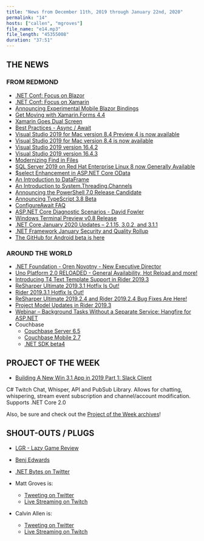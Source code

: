 ```yaml
---
title: "News from December 11th, 2019 through January 22nd, 2020"
permalink: "14"
hosts: ["callen", "mgroves"]
file_name: "e14.mp3"
file_length: "45355008"
duration: "37:51"
---
```


## THE NEWS

### FROM REDMOND

* [.NET Conf: Focus on Blazor](https://focus.dotnetconf.net/)
* [.NET Conf: Focus on Xamarin](https://focus.dotnetconf.net/)
* [Announcing Experimental Mobile Blazor Bindings](https://devblogs.microsoft.com/aspnet/mobile-blazor-bindings-experiment/)
* [Get Moving with Xamarin.Forms 4.4](https://devblogs.microsoft.com/xamarin/xamarin-forms-4-4/)
* [Xamarin Goes Dual Screen](https://devblogs.microsoft.com/xamarin/xamarin-goes-dual-screen/)
* [Best Practices - Async / Await](https://channel9.msdn.com/Shows/XamarinShow/Best-Practices-Async--Await--The-Xamarin-Show)
* [Visual Studio 2019 for Mac version 8.4 Preview 4 is now available](https://devblogs.microsoft.com/visualstudio/visual-studio-2019-for-mac-version-8-4-preview-4-is-now-available/)
* [Visual Studio 2019 for Mac version 8.4 is now available](https://devblogs.microsoft.com/visualstudio/visual-studio-2019-for-mac-version-8-4-is-now-available/)
* [Visual Studio 2019 version 16.4.2](https://docs.microsoft.com/en-us/visualstudio/releases/2019/release-notes#--visual-studio-2019-version-1642)
* [Visual Studio 2019 version 16.4.3](https://docs.microsoft.com/en-us/visualstudio/releases/2019/release-notes#--visual-studio-2019-version-1643-)
* [Modernizing Find in Files](https://devblogs.microsoft.com/visualstudio/modernizing-find-in-files/)
* [SQL Server 2019 on Red Hat Enterprise Linux 8 now Generally Available](https://techcommunity.microsoft.com/t5/sql-server/sql-server-2019-on-red-hat-enterprise-linux-8-now-generally/ba-p/1098001)
* [$select Enhancement in ASP.NET Core OData](https://devblogs.microsoft.com/odata/select-enhancement-in-asp-net-core-odata/)
* [An Introduction to DataFrame](https://devblogs.microsoft.com/dotnet/an-introduction-to-dataframe/)
* [An Introduction to System.Threading.Channels](https://devblogs.microsoft.com/dotnet/an-introduction-to-system-threading-channels/)
* [Announcing the PowerShell 7.0 Release Candidate](https://devblogs.microsoft.com/powershell/announcing-the-powershell-7-0-release-candidate/)
* [Announcing TypeScript 3.8 Beta](https://devblogs.microsoft.com/typescript/announcing-typescript-3-8-beta/)
* [ConfigureAwait FAQ](https://devblogs.microsoft.com/dotnet/configureawait-faq/)
* [ASP.NET Core Diagnostic Scenarios - David Fowler](https://github.com/davidfowl/AspNetCoreDiagnosticScenarios)
* [Windows Terminal Preview v0.8 Release](https://devblogs.microsoft.com/commandline/windows-terminal-preview-v0-8-release/)
* [.NET Core January 2020 Updates – 2.1.15, 3.0.2, and 3.1.1](https://devblogs.microsoft.com/dotnet/net-core-january-2020/)
* [.NET Framework January Security and Quality Rollup](https://devblogs.microsoft.com/dotnet/net-framework-january-security-and-quality-rollup/)
* [The GitHub for Android beta is here](https://github.blog/2020-01-14-the-github-for-android-beta-is-here/)

### AROUND THE WORLD

* [.NET Foundation - Oren Novotny - New Executive Director](https://www.dotnetfoundation.org/blog/2019/12/16/welcoming-oren-novotny-as-the-new-executive-director-of-net-foundation-)
* [Uno Platform 2.0 RELOADED - General Availability, Hot Reload and more!](https://platform.uno/uno-platform-2-0-reloaded-general-availability-hot-reload-and-more/)
* [Introducing T4 Text Template Support in Rider 2019.3](https://blog.jetbrains.com/dotnet/2019/12/17/introducing-t4-text-template-support/)
* [ReSharper Ultimate 2019.3.1 Hotfix Is Out!](https://blog.jetbrains.com/dotnet/2019/12/20/resharper-ultimate-2019-3-1/)
* [Rider 2019.3.1 Hotfix Is Out!](https://blog.jetbrains.com/dotnet/2019/12/20/rider-2019-3-1/)
* [ReSharper Ultimate 2019.2.4 and Rider 2019.2.4 Bug Fixes Are Here!](https://blog.jetbrains.com/dotnet/2020/01/14/resharper-ultimate-rider-2019-2-4/)
* [Project Model Updates in Rider 2019.3](https://blog.jetbrains.com/dotnet/2020/01/20/project-model-updates-tfm-filtered-solutions-build-configurations/)
* [Webinar – Background Tasks Without a Separate Service: Hangfire for ASP.NET](https://blog.jetbrains.com/dotnet/2020/01/16/webinar-background-tasks-without-separate-service-hangfire-asp-net/)
* Couchbase
  * [Couchbase Server 6.5](https://blog.couchbase.com/announcing-couchbase-server-6-5-0-whats-new-and-improved/)
  * [Couchbase Mobile 2.7](https://blog.couchbase.com/couchbase-mobile-embedded-java-write-throughput/)
  * [.NET SDK beta4](https://www.nuget.org/packages/CouchbaseNetClient/3.0.0-beta4)

## PROJECT OF THE WEEK

* [Building A New Win 3.1 App in 2019 Part 1: Slack Client](http://yeokhengmeng.com/2019/12/building-a-new-win-3-1-app-in-2019-part-1-slack-client/)

C# Twitch Chat, Whisper, API and PubSub Library. Allows for chatting, whispering, stream event subscription and channel/account modification. Supports .NET Core 2.0

Also, be sure and check out the [Project of the Week archives](https://www.dotnetbytes.fm/potw/)!

## SHOUT-OUTS / PLUGS

* [LGR - Lazy Game Review](https://www.youtube.com/user/phreakindee)
* [Benj Edwards](https://twitter.com/benjedwards)

* [.NET Bytes on Twitter](https://twitter.com/dotnetbytes)
* Matt Groves is:
  * [Tweeting on Twitter](https://twitter.com/mgroves)
  * [Live Streaming on Twitch](https://www.twitch.tv/matthewdgroves)
* Calvin Allen is:
  * [Tweeting on Twitter](https://twitter.com/_CalvinAllen)
  * [Live Streaming on Twitch](https://www.twitch.tv/CalvinAAllen)
